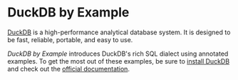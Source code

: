 # DuckDB by Example

[DuckDB](https://duckdb.org/) is a high-performance analytical database system.
It is designed to be fast, reliable, portable, and easy to use.

_DuckDB by Example_ introduces DuckDB's rich SQL dialect using annotated examples.
To get the most out of these examples, be sure to [install DuckDB](https://duckdb.org/install/) and check out the [official documentation](https://duckdb.org/docs/stable/).
